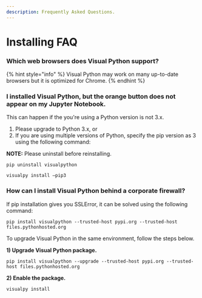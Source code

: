 ```yaml
---
description: Frequently Asked Questions.
---
```


# Installing FAQ

### Which web browsers does Visual Python support?

{% hint style="info" %}
Visual Python may work on many up-to-date browsers but it is optimized for Chrome.
{% endhint %}

### I installed Visual Python, but the orange button does not appear on my Jupyter Notebook.

This can happen if the you're using a Python version is not 3.x.&#x20;

1. Please upgrade to Python 3.x, or
2. If you are using multiple versions of Python, specify the pip version as 3 using the following command:

**NOTE:** Please uninstall before reinstalling.&#x20;

```
pip uninstall visualpython
```

```
visualpy install —pip3
```

### How can I install Visual Python behind a corporate firewall?

If pip installation gives you SSLError, it can be solved using the following command:

```
pip install visualpython --trusted-host pypi.org --trusted-host files.pythonhosted.org
```

To upgrade Visual Python in the same environment, follow the steps below.

**1) Upgrade Visual Python package.**

```
pip install visualpython --upgrade --trusted-host pypi.org --trusted-host files.pythonhosted.org 
```

**2) Enable the package.**

```
visualpy install
```

